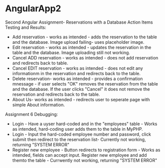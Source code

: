 # AngularApp2
Second Angular Assignment- Reservations with a Database
Action Items Testing and Results:
* Add reservation - works as intended - adds the reservation to the table and the database. Image upload failing- uses placeholder image.
* Edit reservation - works as intended - updates the reservation in the table and the database. Image uploading still not working.
* Cancel ADD reservation - works as intended - does not add reservation and redirects back to table.
* Cancel EDIT reservation - works as intended - does not edit any informationm in the reservation and redirects back to the table.
* Delete reservation- works as intended - provides a confirmation mnessage - if user selects "OK" removes the reservation from the table and the database. If the user clicks "Cancel" it does not remove the reservation and redirects back to the table. 
* About Us- works as intended - redirects user to seperate page with simple About information. 

Assignment 6 Debugging:
* Login - Have a uyser hard-coded and in the "employees" table - Works as intended, hard-coding user adds them to the table in MyPHP.
* Login - Input the hard-coded employee number and password, click submit then redirect to the reservation list- Currently not working, returning "SYSTEM ERROR"
* Register new employee - Button redirects to registration form - Works as intended, fields can accept input. Register new employee and add themto the table - Currwently not working, returning "SYSTEM ERROR"